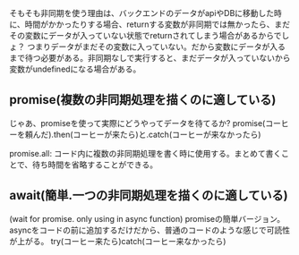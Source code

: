 そもそも非同期を使う理由は、バックエンドのデータがapiやDBに移動した時に、時間がかかったりする場合、returnする変数が非同期では無かったら、まだその変数にデータが入っていない状態でreturnされてしまう場合があるからでしょ？
つまりデータがまだその変数に入っていない。だから変数にデータが入るまで待つ必要がある。非同期なしで実行すると、まだデータが入っていないから変数がundefinedになる場合がある。

## promise(複数の非同期処理を描くのに適している)
じゃあ、promiseを使って実際にどうやってデータを待てるか?
promise(コーヒーを頼んだ).then(コーヒーが来たら)と.catch(コーヒーが来なかったら)

promise.all: コード内に複数の非同期処理を書く時に使用する。まとめて書くことで、待ち時間を省略することができる。

## await(簡単.一つの非同期処理を描くのに適している)
(wait for promise. only using in async function)
promiseの簡単バージョン。asyncをコードの前に追加するだけだから、普通のコードのような感じで可読性が上がる。
try(コーヒー来たら)catch(コーヒー来なかったら)
